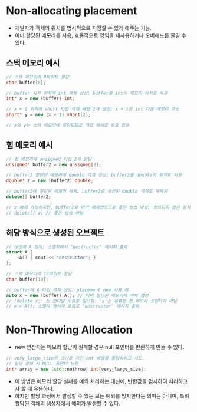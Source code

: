 # Non-allocating placement
- 개발자가 객체의 위치를 명시적으로 지정할 수 있게 해주는 기능.
- 이미 할당된 메모리를 사용, 효율적으로 영역을 재사용하거나 오버헤드를 줄일 수 있다.

## 스택 메모리 예시
```cpp
// 스택 메모리에 8바이트 할당
char buffer[8];

// buffer 시작 위치에 int 객체 생성; buffer를 int의 메모리 위치로 사용
int* x = new (buffer) int;

// x + 1 위치에 short 타입 객체 배열 2개 생성; x + 1은 int 다음 메모리 주소
short* y = new (x + 1) short[2];

// x와 y는 스택 메모리에 할당되므로 따로 해제할 필요 없음
```

## 힙 메모리 예시
```cpp
// 힙 메모리에 unsigned 타입 2개 할당
unsigned* buffer2 = new unsigned[2];

// buffer2 할당된 메모리에 double 객체 생성; buffer2를 double의 위치로 사용
double* z = new (buffer2) double;

// buffer2에 할당된 메모리 해제; buffer2로 생성된 double 객체도 해제됨
delete[] buffer2;

// z 해제 가능하지만, buffer2로 이미 해제했으므로 좋은 방법 아님; 정의되지 않은 동작 초래 가능
// delete[] z; // 좋은 방법 아님
```

## 해당 방식으로 생성된 오브젝트
```cpp
// 구조체 A 정의: 소멸자에서 "destructor" 메시지 출력
struct A {
    ~A() { cout << "destructor"; }
};

// 스택 메모리에 10바이트 할당
char buffer[10];

// buffer에 A 타입 객체 생성: placement new 사용 예
auto x = new (buffer) A(); // 이미 할당된 메모리에 객체 생성
// 'delete x;' 는 런타임 오류를 일으킴: 'x'는 유효한 힙 메모리 포인터가 아님
// x->~A(); 소멸자 명시적 호출로 "destructor" 메시지 출력
```


# Non-Throwing Allocation
- new 연산자는 메모리 할당이 실패할 경우 null 포인터를 반환하게 만들 수 있다.
```cpp
// very_large_size의 크기를 가진 int 배열을 할당하려고 시도.
// 할당 실패 시 NULL 포인터 반환
int* array = new (std::nothrow) int[very_large_size];
```
- 이 방법은 메모리 할당 실패를 예외 처리하는 대신에, 반환값을 검사하여 처리하고자 할 때 유용하다.
- 하지만 할당 과정에서 발생할 수 있는 모든 예외를 방지한다는 의미는 아니며, 특히 할당된 객체의 생성자에서 예외가 발생할 수 있다.
